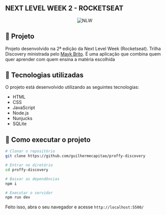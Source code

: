 
 
## NEXT LEVEL WEEK 2 - ROCKETSEAT

<p align="center">
 <img  src="https://camo.githubusercontent.com/e374677bcea8e624fe954b1bf81348f9bb4390df/68747470733a2f2f696b2e696d6167656b69742e696f2f6361706974616f2f50726f6666792f6e6c77325f36643750766c485a352e737667" alt="NLW">
</p>


 
## 📖 Projeto 
 
Projeto desenvolvido na 2ª edição da Next Level Week (Rocketseat). Trilha Discovery ministrada pelo <a href="https://github.com/maykbrito/">Mayk Brito</a>. É uma aplicação que combina quem quer aprender com quem ensina a matéria escolhida


## 🚀 Tecnologias utilizadas

O projeto está desenvolvido utilizando as seguintes tecnologias:

- HTML
- CSS
- JavaScript
- Node.js 
- Nunjucks 
- SQLite 
 
 
 ## 🤔 Como executar o projeto

```bash
# Clonar o repositório
git clone https://github.com/guilhermecapitao/proffy-discovery

# Entrar no diretório
cd proffy-discovery

# Baixar as dependências
npm i

# Executar o servidor
npm run dev
```

Feito isso, abra o seu navegador e acesse `http://localhost:5500/`


